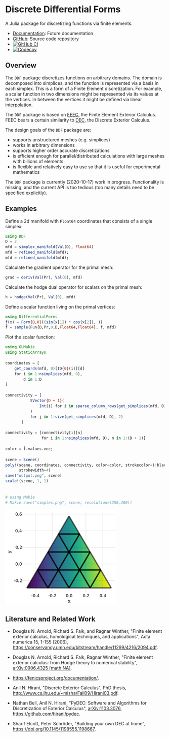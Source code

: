 # Discrete Differential Forms

A Julia package for discretizing functions via finite elements.

* [Documentation](https://eschnett.github.io/DDF.jl/dev/): Future
  documentation
* [GitHub](https://github.com/eschnett/DDF.jl): Source code repository
* [![GitHub
  CI](https://github.com/eschnett/DDF.jl/workflows/CI/badge.svg)](https://github.com/eschnett/DDF.jl/actions)
* [![Codecov](https://codecov.io/gh/eschnett/DDF.jl/branch/master/graph/badge.svg)](https://codecov.io/gh/eschnett/DDF.jl)

## Overview

The `DDF` package discretizes functions on arbitrary domains. The
domain is decomposed into simplices, and the function is represented
via a basis in each simplex. This is a form of a Finite Element
discretization. For example, a scalar function in two dimensions might
be represented via its values at the vertices. In between the vertices
it might be defined via linear interpolation.

The `DDF` package is based on
[FEEC](http://www-users.math.umn.edu/~arnold/), the Finite Element
Exterior Calculus. FEEC bears a certain similarity to
[DEC](https://en.wikipedia.org/wiki/Discrete_exterior_calculus), the
Discrete Exterior Calculus.

The design goals of the `DDF` package are:
- supports unstructured meshes (e.g. simplices)
- works in arbitrary dimensions
- supports higher order accurate discretizations
- is efficient enough for parallel/distributed calculations with large
  meshes with billions of elements
- is flexible and relatively easy to use so that it is useful for
  experimental mathematics

The `DDF` package is currently (2020-10-17) work in progress.
Functionality is missing, and the current API is too tedious (too many
details need to be specified explicitly).

## Examples

Define a 2d manifold with `Float64` coordinates that consists of a
single simplex:
```Julia
using DDF
D = 2
mfd = simplex_manifold(Val(D), Float64)
mfd = refined_manifold(mfd);
mfd = refined_manifold(mfd);
```

Calculate the gradient operator for the primal mesh:
```Julia
grad = deriv(Val(Pr), Val(0), mfd)
```

Calculate the hodge dual operator for scalars on the primal mesh:
```Julia
h = hodge(Val(Pr), Val(0), mfd)
```

Define a scalar function living on the primal vertices:
```Julia
using DifferentialForms
f(x) = Form{D,0}((sin(x[1]) * cos(x[2]), ))
f̃ = sample(Fun{D,Pr,0,D,Float64,Float64}, f, mfd)
```

Plot the scalar function:
```Julia
using GLMakie
using StaticArrays

coordinates = [
    get_coords(mfd, 0)[ID{0}(i)][d]
    for i in 1:nsimplices(mfd, 0),
        d in 1:D
]

connectivity = [
           SVector{D + 1}(
               Int(i) for i in sparse_column_rows(get_simplices(mfd, D), ID{D}(j))
           )
           for j in 1:size(get_simplices(mfd, D), 2)
       ]

connectivity = [connectivity[i][n]
                for i in 1:nsimplices(mfd, D), n in 1:(D + 1)]

color = f̃.values.vec;

scene = Scene()
poly!(scene, coordinates, connectivity, color=color, strokecolor=(:black, 0.6),
      strokewidth=4)
save("output.png", scene)
scale!(scene, 1, 1)


# using Makie
# Makie.save("simplex.png", scene; resolution=(350,300))
```

![Simplex manifold](simplex.png)

## Literature and Related Work

- Douglas N. Arnold, Richard S. Falk, and Ragnar Winther, "Finite
  element exterior calculus, homological techniques, and
  applications", Acta numerica 15, 1-155 (2006),
  <https://conservancy.umn.edu/bitstream/handle/11299/4216/2094.pdf>.

- Douglas N. Arnold, Richard S. Falk, Ragnar Winther, "Finite element
  exterior calculus: from Hodge theory to numerical stability",
  [arXiv:0906.4325 [math.NA]](https://arxiv.org/abs/0906.4325).

- <https://fenicsproject.org/documentation/>.

- Anil N. Hirani, "Discrete Exterior Calculus", PhD thesis,
  <http://www.cs.jhu.edu/~misha/Fall09/Hirani03.pdf>.

- Nathan Bell, Anil N. Hirani, "PyDEC: Software and Algorithms for
  Discretization of Exterior Calculus",
  [arXiv:1103.3076](https://arxiv.org/abs/1103.3076),
  <https://github.com/hirani/pydec>.

- Sharif Elcott, Peter Schröder, "Building your own DEC at home",
  <https://doi.org/10.1145/1198555.1198667>.
